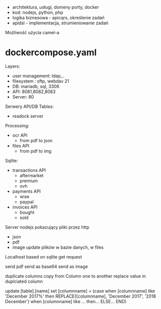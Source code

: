 + architektura, usługi, domeny porty, docker
+ kod: nodejs, python, php
+ logika biznesowa - apicqrs, określenie zadań
+ apidsl - implementacja, strumieniowanie zadań

Możliwość użycia camel-a
# dockercompose.yaml

Layers:
+ user management: ldap,..
+ filesystem : sftp, webdav 21
+ DB: mariadb, sql, 3306
+ API: 8081,8082,8083
+ Server: 80

Serwery API/DB Tables:
+ readock server

Processing:
+ ocr API
    + from pdf to json
+ files API
    + from pdf to img

Sqlite:
+ transactions API
    + aftermarket
    + premium
    + ovh
+ payments API
    + wise
    + paypal
+ invoices API
    + bought
    + sold

Server nodejs pokazujący pliki przez http
+ json
+ pdf
+ image
  update plików w bazie danych, w files

Localhost based on sqlite
get request

send pdf
send as base64
send as image


duplicate columns
copy from Column one to another
replace value in duplciated column

update [table].[name]
set [columnname] =
(case when [columnname] like 'December 2017%'  then REPLACE([columnname], 'December 2017', '2018 December')
when [columnname] like ... then...
ELSE...
END)

